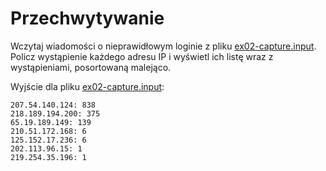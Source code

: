 # Przechwytywanie
Wczytaj wiadomości o nieprawidłowym loginie z pliku
[ex02-capture.input](https://github.com/slimakuj/perl/blob/master/class04/ex02-capture.input).
Policz wystąpienie każdego adresu IP i wyświetl ich listę wraz z wystąpieniami,
posortowaną malejąco.

Wyjście dla pliku 
[ex02-capture.input](https://github.com/slimakuj/perl/blob/master/class04/ex02-capture.input):
````
207.54.140.124: 838
218.189.194.200: 375
65.19.189.149: 139
210.51.172.168: 6
125.152.17.236: 6
202.113.96.15: 1
219.254.35.196: 1
````
